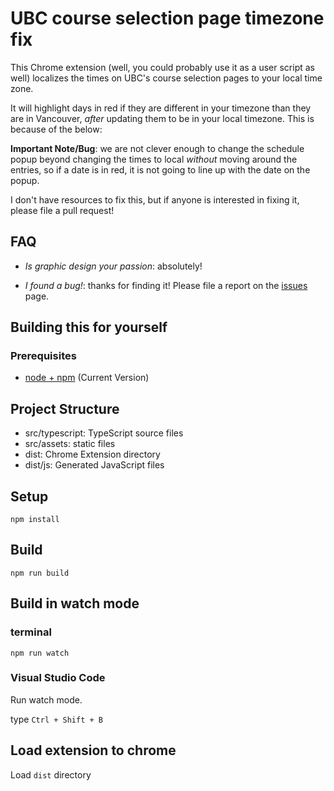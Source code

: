 # UBC course selection page timezone fix

This Chrome extension (well, you could probably use it as a user script as well)
localizes the times on UBC's course selection pages to your local time zone.

It will highlight days in red if they are different in your timezone than they
are in Vancouver, *after* updating them to be in your local timezone. This is
because of the below:

**Important Note/Bug**: we are not clever enough to change the schedule popup
beyond changing the times to local *without* moving around the
entries, so if a date is in red, it is not going to line up with the date on
the popup.

I don't have resources to fix this, but if anyone is interested in
fixing it, please file a pull request!

## FAQ

* *Is graphic design your passion*: absolutely!

* *I found a bug!*: thanks for finding it! Please file a report on the [issues](issues) page.

## Building this for yourself

### Prerequisites

* [node + npm](https://nodejs.org/) (Current Version)

## Project Structure

* src/typescript: TypeScript source files
* src/assets: static files
* dist: Chrome Extension directory
* dist/js: Generated JavaScript files

## Setup

```
npm install
```

## Build

```
npm run build
```

## Build in watch mode

### terminal

```
npm run watch
```

### Visual Studio Code

Run watch mode.

type `Ctrl + Shift + B`

## Load extension to chrome

Load `dist` directory